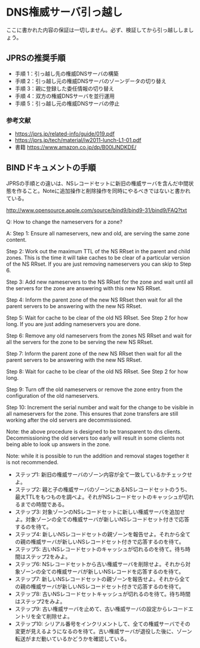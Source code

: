 DNS権威サーバ引っ越し
=====================

ここに書かれた内容の保証は一切しません。必ず、検証してから引っ越ししましょう。

## JPRSの推奨手順

- 手順 1：引っ越し先の権威DNSサーバの構築 
- 手順 2：引っ越し元の権威DNSサーバのゾーンデータの切り替え
- 手順 3：親に登録した委任情報の切り替え 
- 手順 4：双方の権威DNSサーバを並行運用
- 手順 5：引っ越し元の権威DNSサーバの停止 

### 参考文献
- https://jprs.jp/related-info/guide/019.pdf
- https://jprs.jp/tech/material/iw2011-lunch-L1-01.pdf
- 書籍 https://www.amazon.co.jp/dp/B00IJNDKDE/

## BINDドキュメントの手順

JPRSの手順との違いは、NSレコードセットに新旧の権威サーバを含んだ中間状態を作ること。Noteに追加操作と削除操作を同時にやるべきではないと書かれている。

http://www.opensource.apple.com/source/bind9/bind9-31/bind9/FAQ?txt

>
Q: How to change the nameservers for a zone?
>
A: Step 1: Ensure all nameservers, new and old, are serving the same zone
   content.
>
   Step 2: Work out the maximum TTL of the NS RRset in the parent and
   child zones. This is the time it will take caches to be clear of a
   particular version of the NS RRset. If you are just removing
   nameservers you can skip to Step 6.
>
   Step 3: Add new nameservers to the NS RRset for the zone and wait until
   all the servers for the zone are answering with this new NS RRset.
>
   Step 4: Inform the parent zone of the new NS RRset then wait for all
   the parent servers to be answering with the new NS RRset.
>
   Step 5: Wait for cache to be clear of the old NS RRset. See Step 2 for
   how long. If you are just adding nameservers you are done.
>
   Step 6: Remove any old nameservers from the zones NS RRset and wait for
   all the servers for the zone to be serving the new NS RRset.
>
   Step 7: Inform the parent zone of the new NS RRset then wait for all
   the parent servers to be answering with the new NS RRset.
>
   Step 8: Wait for cache to be clear of the old NS RRset. See Step 2 for
   how long.
>
   Step 9: Turn off the old nameservers or remove the zone entry from the
   configuration of the old nameservers.
>
   Step 10: Increment the serial number and wait for the change to be
   visible in all nameservers for the zone. This ensures that zone
   transfers are still working after the old servers are decommissioned.
>
   Note: the above procedure is designed to be transparent to dns clients.
   Decommissioning the old servers too early will result in some clients
   not being able to look up answers in the zone.
>
   Note: while it is possible to run the addition and removal stages
   together it is not recommended.


- ステップ1: 新旧の権威サーバのゾーン内容が全て一致しているかチェックせよ。
- ステップ2: 親と子の権威サーバのゾーンにあるNSレコードセットのうち、最大TTLをもつものを調べよ。それがNSレコードセットのキャッシュが切れるまでの時間である。
- ステップ3: 対象ゾーンのNSレコードセットに新しい権威サーバを追加せよ。対象ゾーンの全ての権威サーバが新しいNSレコードセット付きで応答するのを待て。
- ステップ4: 新しいNSレコードセットの親ゾーンを報告せよ。それから全ての親の権威サーバが新しいNSレコードセット付きで応答するのを待て。
- ステップ5: 古いNSレコードセットのキャッシュが切れるのを待て。待ち時間はステップ2をみよ。
- ステップ6: NSレコードセットから古い権威サーバを削除せよ。それから対象ゾーンの全ての権威サーバが新しいNSレコードを応答するのを待て。
- ステップ7: 新しいNSレコードセットの親ゾーンを報告せよ。それから全ての親の権威サーバが新しいNSレコードセット付きで応答するのを待て。
- ステップ8: 古いNSレコードセットキャッシュが切れるのを待て。待ち時間はステップ2をみよ。
- ステップ9: 古い権威サーバを止めて、古い権威サーバの設定からレコードエントリを全て削除せよ。
- ステップ10: シリアル番号をインクリメントして、全ての権威サーバでその変更が見えるようになるのを待て。古い権威サーバが退役した後に、ゾーン転送がまだ動いているかどうかを確認している。


